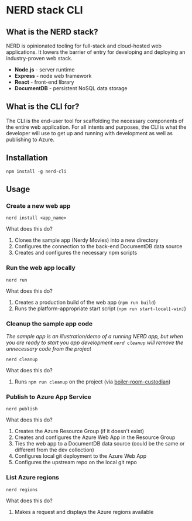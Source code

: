 # NERD stack CLI

## What is the NERD stack?

NERD is opinionated tooling for full-stack and cloud-hosted web applications. It lowers the barrier of entry for developing and deploying an industry-proven web stack.

 - **Node.js** - server runtime
 - **Express** - node web framework
 - **React** - front-end library
 - **DocumentDB** - persistent NoSQL data storage

## What is the CLI for?

The CLI is the end-user tool for scaffolding the necessary components of the entire web application. For all intents and purposes, the CLI is what the developer will use to get up and running with development as well as publishing to Azure.

## Installation

```
npm install -g nerd-cli
```

## Usage

### Create a new web app

```
nerd install <app_name>
```

What does this do?
 1. Clones the sample app (Nerdy Movies) into a new directory
 2. Configures the connection to the back-end DocumentDB data source
 3. Creates and configures the necessary npm scripts

### Run the web app locally

 ```
nerd run
 ```

What does this do?
 1. Creates a production build of the web app (`npm run build`)
 2. Runs the platform-appropriate start script (`npm run start-local[-win]`)

### Cleanup the sample app code

*The sample app is an illustration/demo of a running NERD app, but when you are ready to start you app development `nerd cleanup` will remove the unnecessary code from the project*

```
nerd cleanup
```

What does this do?
 1. Runs `npm run cleanup` on the project (via [boiler-room-custodian](https://github.com/tstringer/boiler-room-custodian))

### Publish to Azure App Service

```
nerd publish
```

What does this do?
 1. Creates the Azure Resource Group (if it doesn't exist)
 2. Creates and configures the Azure Web App in the Resource Group
 3. Ties the web app to a DocumentDB data source (could be the same or different from the dev collection)
 4. Configures local git deployment to the Azure Web App
 5. Configures the upstream repo on the local git repo

### List Azure regions

```
nerd regions
```

What does this do?
 1. Makes a request and displays the Azure regions available
